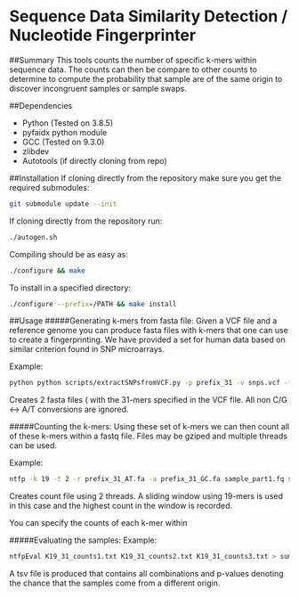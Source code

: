 # Sequence Data Similarity Detection / Nucleotide Fingerprinter
##Summary
This tools counts the number of specific k-mers within sequence data. The counts can then be compare to other counts to determine to compute the probability that sample are of the same origin to discover incongruent samples or sample swaps.

##Dependencies
* Python (Tested on 3.8.5)
* pyfaidx python module
* GCC (Tested on 9.3.0)
* zlibdev
* Autotools (if directly cloning from repo)

##Installation
If cloning directly from the repository make sure you get the required submodules:
```bash
git submodule update --init
```
If cloning directly from the repository run:
```bash
./autogen.sh
```
Compiling should be as easy as:
```bash
./configure && make
```
To install in a specified directory:
```bash
./configure --prefix=/PATH && make install
```

##Usage
#####Generating k-mers from fasta file:
Given a VCF file and a reference genome you can produce fasta files with k-mers that one can use to create a fingerprinting. We have provided a set for human data based on similar criterion found in SNP microarrays.

Example:

```bash
python python scripts/extractSNPsfromVCF.py -p prefix_31 -v snps.vcf -f reference.fa -k 31
```

Creates 2 fasta files ( with the 31-mers specified in the VCF file. All non C/G <-> A/T conversions are ignored.

#####Counting the k-mers:
Using these set of k-mers we can then count all of these k-mers within a fastq file. Files may be gziped and multiple threads can be used.

Example:

```bash
ntfp -k 19 -t 2 -r prefix_31_AT.fa -a prefix_31_GC.fa sample_part1.fq sample_part2.fq > K19_31_counts.txt
```

Creates count file using 2 threads. A sliding window using 19-mers is used in this case and the highest count in the window is recorded.

You can specify the counts of each k-mer within

#####Evaluating the samples:
Example:

```bash
ntfpEval K19_31_counts1.txt K19_31_counts2.txt K19_31_counts3.txt > summary.tsv
```

A tsv file is produced that contains all combinations and p-values denoting the chance that the samples come from a different origin.


